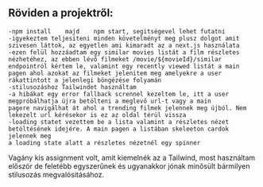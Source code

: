 ## Röviden a projektről:
    -npm install    majd    npm start, segitségevel lehet futatni
    -igyekeztem teljesiteni minden követelményt meg plusz dolgot amit szivesen láttok, az egyetlen ami kimaradt az a next.js használata
    -ezen felül hozzáadtam egy similar movies listát a film részletes nézhetéhez, az ebben lévő filmeket /movie/${movieId}/similar 
    endpointról kértem le, valamint egy recently viewed listát a main pagen ahol azokat az filmeket jelenitem meg amelyekre a user
    rákattintott a jelenlegi böngézése folyamán
    -stilusozáshoz Tailwindet használtam
    -a hibákat egy error fallback scrennel kezeltem le, itt a user megpróbálhatja újra betölteni a meglevő url-t vagy a main
    pagere navigálhat át ahol a trending filmek jelennek meg újból. Nem lekezelt url kérésekor is ez az oldal térül vissza
    -loading statet vezettem be a lista valamint a részletes nézet betöltésének idejére. A main pagen a listában skeleeton cardok jelennek meg
    a loading state alatt a részletes nézetnél egy spinner

Vagány kis assignment volt, amit kiemelnék az a Tailwind, most használtam először de feletébb egyszerűnek és ugyanakkor jónak minősült bármilyen
stilusozás megvalósitásához.
